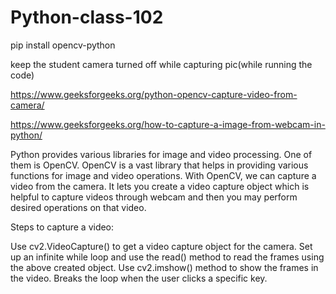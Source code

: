 # Python-class-102


pip install opencv-python

keep the student camera turned off while capturing pic(while running the code)

https://www.geeksforgeeks.org/python-opencv-capture-video-from-camera/


https://www.geeksforgeeks.org/how-to-capture-a-image-from-webcam-in-python/


Python provides various libraries for image and video processing. One of them is OpenCV. OpenCV is a vast library that helps in providing various functions for image and video operations. With OpenCV, we can capture a video from the camera. It lets you create a video capture object which is helpful to capture videos through webcam and then you may perform desired operations on that video.

Steps to capture a video:

Use cv2.VideoCapture() to get a video capture object for the camera.
Set up an infinite while loop and use the read() method to read the frames using the above created object.
Use cv2.imshow() method to show the frames in the video.
Breaks the loop when the user clicks a specific key.
